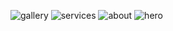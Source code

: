 ![gallery](https://github.com/user-attachments/assets/39548dd6-7308-4798-9a69-5027e9a8fa43)
![services](https://github.com/user-attachments/assets/57b358bb-8d93-4896-9ce6-bb807745da80)
![about](https://github.com/user-attachments/assets/c0e7ae13-d5fd-4635-bd98-9725a72e3b7d)
![hero](https://github.com/user-attachments/assets/2ee700b7-dfa7-4735-97d4-81069ea5ce02)
